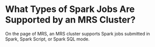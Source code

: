 # What Types of Spark Jobs Are Supported by an MRS Cluster?<a name="EN-US_TOPIC_0125375191"></a>

On the page of MRS, an MRS cluster supports Spark jobs submitted in Spark, Spark Script, or Spark SQL mode.


